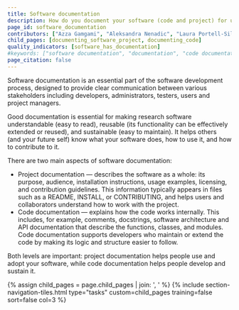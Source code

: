 ```yaml
---
title: Software documentation
description: How do you document your software (code and project) for use by various different audiences?
page_id: software_documentation
contributors: ["Azza Gamgami", "Aleksandra Nenadic", "Laura Portell-Silva"]
child_pages: [documenting_software_project, documenting_code]
quality_indicators: [software_has_documentation]
#keywords: ["software documentation", "documentation", "code documentation", "code comments", "readme", "mkdocs", "readthedocs"]
page_citation: false
---
```


Software documentation is an essential part of the software development process, designed to provide clear communication between various stakeholders including developers, administrators, testers, users and project managers. 

Good documentation is essential for making research software understandable (easy to read), reusable (its functionality can be effectively extended or reused), and sustainable (easy to maintain).
It helps others (and your future self) know what your software does, how to use it, and how to contribute to it.

There are two main aspects of software documentation:

* Project documentation — describes the software as a whole: its purpose, audience, installation instructions, usage examples, licensing, and contribution guidelines. 
This information typically appears in files such as a README, INSTALL, or CONTRIBUTING, and helps users and collaborators understand how to work with the project.
* Code documentation — explains how the code works internally. 
This includes, for example, comments, docstrings, software architecture and API documentation that describe the functions, classes, and modules. Code documentation supports developers who maintain or extend the code by making its logic and structure easier to follow.

Both levels are important: project documentation helps people use and adopt your software, while code documentation helps people develop and sustain it.

{% assign child_pages = page.child_pages | join: ', ' %}
{% include section-navigation-tiles.html type="tasks" custom=child_pages training=false sort=false col=3 %}
